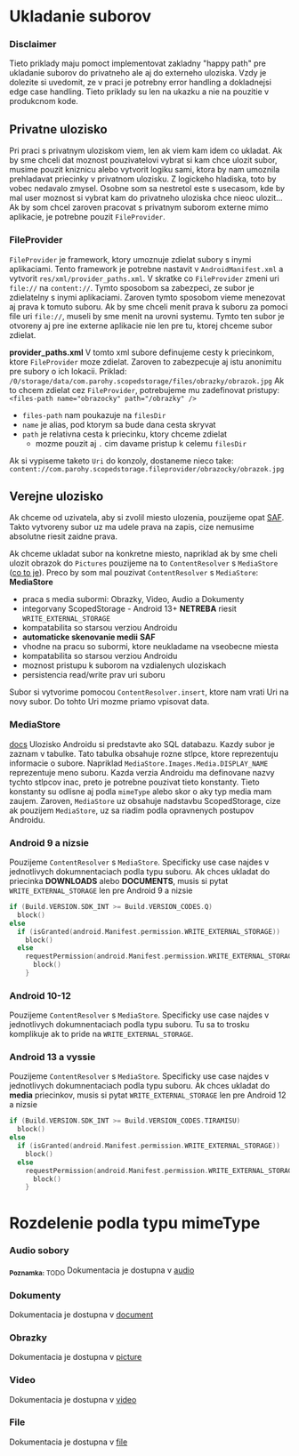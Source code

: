 # Ukladanie suborov
### Disclaimer
Tieto priklady maju pomoct implementovat zakladny "happy path" pre ukladanie suborov do privatneho ale aj do externeho uloziska. Vzdy je dolezite si uvedomit, ze v praci je potrebny error handling a dokladnejsi edge case handling. Tieto priklady su len na ukazku a nie na pouzitie v produkcnom kode.

## Privatne ulozisko
Pri praci s privatnym uloziskom viem, len ak viem kam idem co ukladat. Ak by sme chceli dat moznost pouzivatelovi vybrat si kam chce ulozit subor, musime pouzit kniznicu alebo vytvorit logiku sami, ktora by nam umoznila prehladavat priecinky v privatnom ulozisku.
Z logickeho hladiska, toto by vobec nedavalo zmysel. Osobne som sa nestretol este s usecasom, kde by mal user moznost si vybrat kam do privatneho uloziska chce nieoc ulozit...
Ak by som chcel zaroven pracovat s privatnym suborom externe mimo aplikacie, je potrebne pouzit `FileProvider`.

### FileProvider
`FileProvider` je framework, ktory umoznuje zdielat subory s inymi aplikaciami. Tento framework je potrebne nastavit v `AndroidManifest.xml` a vytvorit `res/xml/provider_paths.xml`.
V skratke co `FileProvider` zmeni uri `file://` na `content://`. Tymto sposobom sa zabezpeci, ze subor je zdielatelny s inymi aplikaciami. Zaroven tymto sposobom
vieme menezovat aj prava k tomuto suboru. Ak by sme chceli menit prava k suboru za pomoci file uri `file://`, museli by sme menit na urovni systemu. Tymto ten subor je otvoreny
aj pre ine externe aplikacie nie len pre tu, ktorej chceme subor zdielat.

**provider_paths.xml**
V tomto xml subore definujeme cesty k priecinkom, ktore `FileProvider` moze zdielat. Zaroven to zabezpecuje aj istu anonimitu pre subory o ich lokacii.
Priklad:
`/0/storage/data/com.parohy.scopedstorage/files/obrazky/obrazok.jpg`
Ak to chcem zdielat cez `FileProvider`, potrebujeme mu zadefinovat pristupy:
`<files-path name="obrazocky" path="/obrazky" />`
- `files-path` nam poukazuje na `filesDir`
- `name` je alias, pod ktorym sa bude dana cesta skryvat
- `path` je relativna cesta k priecinku, ktory chceme zdielat
    - mozme pouzit aj `.` cim davame pristup k celemu `filesDir`

Ak si vypiseme taketo `Uri` do konzoly, dostaneme nieco take:
`content://com.parohy.scopedstorage.fileprovider/obrazocky/obrazok.jpg`

## Verejne ulozisko
Ak chceme od uzivatela, aby si zvolil miesto ulozenia, pouzijeme opat [SAF](https://developer.android.com/guide/topics/providers/document-provider). Takto vytvoreny subor uz ma udele prava na zapis, cize nemusime absolutne riesit zaidne prava.

Ak chceme ukladat subor na konkretne miesto, napriklad ak by sme cheli ulozit obrazok do `Pictures` pouzijeme na to `ContentResolver` s `MediaStore` ([co to je](#MediaStore)).
Preco by som mal pouzivat `ContentResolver` s `MediaStore`:
**MediaStore**
- praca s media subormi: Obrazky, Video, Audio a Dokumenty
- integorvany ScopedStorage - Android 13+ **NETREBA** riesit `WRITE_EXTERNAL_STORAGE`
- kompatabilita so starsou verziou Androidu
- **automaticke skenovanie medii**
  **SAF**
- vhodne na pracu so subormi, ktore neukladame na vseobecne miesta
- kompatabilita so starsou verziou Androidu
- moznost pristupu k suborom na vzdialenych uloziskach
- persistencia read/write prav uri suboru

Subor si vytvorime pomocou `ContentResolver.insert`, ktore nam vrati Uri na novy subor. Do tohto Uri mozme priamo vpisovat data.

### MediaStore
[docs](https://developer.android.com/training/data-storage/shared/media)
Ulozisko Androidu si predstavte ako SQL databazu. Kazdy subor je zaznam v tabulke. Tato tabulka obsahuje rozne stlpce, ktore reprezentuju informacie o subore. Napriklad `MediaStore.Images.Media.DISPLAY_NAME` reprezentuje meno suboru.
Kazda verzia Androidu ma definovane nazvy tychto stlpcov inac, preto je potrebne pouzivat tieto konstanty. Tieto konstanty su odlisne aj podla `mimeType` alebo skor o aky typ media mam zaujem. Zaroven, `MediaStore` uz obsahuje nadstavbu ScopedStorage,
cize ak pouzijem `MediaStore`, uz sa riadim podla opravnenych postupov Androidu.

### Android 9 a nizsie
Pouzijeme `ContentResolver` s `MediaStore`. Specificky use case najdes v jednotlivych dokumnentaciach podla typu suboru.
Ak chces ukladat do priecinka **DOWNLOADS** alebo **DOCUMENTS**, musis si pytat `WRITE_EXTERNAL_STORAGE` len pre Android 9 a nizsie
```kotlin
if (Build.VERSION.SDK_INT >= Build.VERSION_CODES.Q)
  block()
else
  if (isGranted(android.Manifest.permission.WRITE_EXTERNAL_STORAGE))
    block()
  else
    requestPermission(android.Manifest.permission.WRITE_EXTERNAL_STORAGE) {
      block()
    }
```

### Android 10-12
Pouzijeme `ContentResolver` s `MediaStore`. Specificky use case najdes v jednotlivych dokumnentaciach podla typu suboru.
Tu sa to trosku komplikuje ak to pride na `WRITE_EXTERNAL_STORAGE`.

### Android 13 a vyssie
Pouzijeme `ContentResolver` s `MediaStore`. Specificky use case najdes v jednotlivych dokumnentaciach podla typu suboru.
Ak chces ukladat do **media** priecinkov, musis si pytat `WRITE_EXTERNAL_STORAGE` len pre Android 12 a nizsie
```kotlin
if (Build.VERSION.SDK_INT >= Build.VERSION_CODES.TIRAMISU)
  block()
else
  if (isGranted(android.Manifest.permission.WRITE_EXTERNAL_STORAGE))
    block()
  else
    requestPermission(android.Manifest.permission.WRITE_EXTERNAL_STORAGE) {
      block()
    }
```

# Rozdelenie podla typu mimeType

### Audio sobory
<sub>**Poznamka:** TODO</sub>
Dokumentacia je dostupna v [audio](audio/README.md)

### Dokumenty
Dokumentacia je dostupna v [document](document/README.md)

### Obrazky
Dokumentacia je dostupna v [picture](picture/README.md)

### Video
Dokumentacia je dostupna v [video](video/README.md)

### File
Dokumentacia je dostupna v [file](file/README.md)